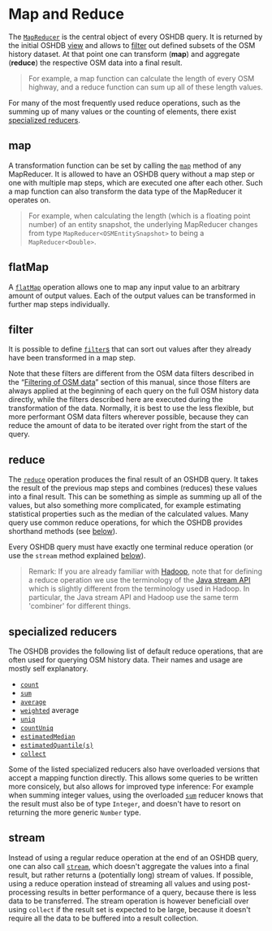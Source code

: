 Map and Reduce
==============

The [`MapReducer`](https://docs.ohsome.org/java/oshdb/0.5.10/aggregated/org/heigit/bigspatialdata/oshdb/api/mapreducer/MapReducer.html) is the central object of every OSHDB query. It is returned by the initial OSHDB [view](views.md) and allows to [filter](filters.md) out defined subsets of the OSM history dataset. At that point one can transform (**map**) and aggregate (**reduce**) the respective OSM data into a final result.

> For example, a map function can calculate the length of every OSM highway, and a reduce function can sum up all of these length values.

For many of the most frequently used reduce operations, such as the summing up of many values or the counting of elements, there exist [specialized reducers](#specialized-reducers).

map
---

A transformation function can be set by calling the [`map`](https://docs.ohsome.org/java/oshdb/0.5.10/aggregated/org/heigit/bigspatialdata/oshdb/api/mapreducer/MapReducer.html#map-org.heigit.bigspatialdata.oshdb.api.generic.function.SerializableFunction-) method of any MapReducer. It is allowed to have an OSHDB query without a map step or one with multiple map steps, which are executed one after each other. Such a map function can also transform the data type of the MapReducer it operates on.

> For example, when calculating the length (which is a floating point number) of an entity snapshot, the underlying MapReducer changes from type `MapReducer<OSMEntitySnapshot>` to being a `MapReducer<Double>`.

flatMap
-------

A [`flatMap`](https://docs.ohsome.org/java/oshdb/0.5.10/aggregated/org/heigit/bigspatialdata/oshdb/api/mapreducer/MapReducer.html#flatMap-org.heigit.bigspatialdata.oshdb.api.generic.function.SerializableFunction-) operation allows one to map any input value to an arbitrary amount of output values. Each of the output values can be transformed in further map steps individually.

filter
------

It is possible to define [`filter`s](https://docs.ohsome.org/java/oshdb/0.5.10/aggregated/org/heigit/bigspatialdata/oshdb/api/mapreducer/MapReducer.html#filter-org.heigit.bigspatialdata.oshdb.api.generic.function.SerializablePredicate-) that can sort out values after they already have been transformed in a map step.

Note that these filters are different from the OSM data filters described in the “[Filtering of OSM data](filters.md)” section of this manual, since those filters are always applied at the beginning of each query on the full OSM history data directly, while the filters described here are executed during the transformation of the data. Normally, it is best to use the less flexible, but more performant OSM data filters wherever possible, because they can reduce the amount of data to be iterated over right from the start of the query.

reduce
------

The [`reduce`](https://docs.ohsome.org/java/oshdb/0.5.10/aggregated/org/heigit/bigspatialdata/oshdb/api/mapreducer/MapReducer.html#reduce-org.heigit.bigspatialdata.oshdb.api.generic.function.SerializableSupplier-org.heigit.bigspatialdata.oshdb.api.generic.function.SerializableBiFunction-org.heigit.bigspatialdata.oshdb.api.generic.function.SerializableBinaryOperator-) operation produces the final result of an OSHDB query. It takes the result of the previous map steps and combines (reduces) these values into a final result. This can be something as simple as summing up all of the values, but also something more complicated, for example estimating statistical properties such as the median of the calculated values. Many query use common reduce operations, for which the OSHDB provides shorthand methods (see [below](#specialized-reducers)).

Every OSHDB query must have exactly one terminal reduce operation (or use the `stream` method explained [below](#stream)).

> Remark: If you are already familiar with [Hadoop](https://en.wikipedia.org/wiki/Apache_Hadoop), note that for defining a reduce operation we use the terminology of the [Java stream API](https://docs.oracle.com/javase/8/docs/api/java/util/stream/package-summary.html) which is slightly different from the terminology used in Hadoop. In particular, the Java stream API and Hadoop use the same term 'combiner' for different things.

specialized reducers
--------------------

The OSHDB provides the following list of default reduce operations, that are often used for querying OSM history data. Their names and usage are mostly self explanatory. 

* [`count`](https://docs.ohsome.org/java/oshdb/0.5.10/aggregated/org/heigit/bigspatialdata/oshdb/api/mapreducer/MapReducer.html#count--)
* [`sum`](https://docs.ohsome.org/java/oshdb/0.5.10/aggregated/org/heigit/bigspatialdata/oshdb/api/mapreducer/MapReducer.html#sum--)
* [`average`](https://docs.ohsome.org/java/oshdb/0.5.10/aggregated/org/heigit/bigspatialdata/oshdb/api/mapreducer/MapReducer.html#average--)
* [`weighted`](https://docs.ohsome.org/java/oshdb/0.5.10/aggregated/org/heigit/bigspatialdata/oshdb/api/mapreducer/MapReducer.html#weightedAverage-org.heigit.bigspatialdata.oshdb.api.generic.function.SerializableFunction-) average
* [`uniq`](https://docs.ohsome.org/java/oshdb/0.5.10/aggregated/org/heigit/bigspatialdata/oshdb/api/mapreducer/MapReducer.html#uniq--)
* [`countUniq`](https://docs.ohsome.org/java/oshdb/0.5.10/aggregated/org/heigit/bigspatialdata/oshdb/api/mapreducer/MapReducer.html#countUniq--)
* [`estimatedMedian`](https://docs.ohsome.org/java/oshdb/0.5.10/aggregated/org/heigit/bigspatialdata/oshdb/api/mapreducer/MapReducer.html#estimatedMedian--)
* [`estimatedQuantile(s)`](https://docs.ohsome.org/java/oshdb/0.5.10/aggregated/org/heigit/bigspatialdata/oshdb/api/mapreducer/MapReducer.html#estimatedQuantiles--)
* [`collect`](https://docs.ohsome.org/java/oshdb/0.5.10/aggregated/org/heigit/bigspatialdata/oshdb/api/mapreducer/MapReducer.html#collect--)

Some of the listed specialized reducers also have overloaded versions that accept a mapping function directly. This allows some queries to be written more consicely, but also allows for improved type inference: For example when summing integer values, using the overloaded [`sum`](https://docs.ohsome.org/java/oshdb/0.5.10/aggregated/org/heigit/bigspatialdata/oshdb/api/mapreducer/MapReducer.html#sum-org.heigit.bigspatialdata.oshdb.api.generic.function.SerializableFunction-) reducer knows that the result must also be of type `Integer`, and doesn't have to resort on returning the more generic `Number` type.

stream
------

Instead of using a regular reduce operation at the end of an OSHDB query, one can also call [`stream`](https://docs.ohsome.org/java/oshdb/0.5.10/aggregated/org/heigit/bigspatialdata/oshdb/api/mapreducer/MapReducer.html#stream--), which doesn't aggregate the values into a final result, but rather returns a (potentially long) stream of values. If possible, using a reduce operation instead of streaming all values and using post-processing results in better performance of a query, because there is less data to be transferred. The stream operation is however beneficiall over using `collect` if the result set is expected to be large, because it doesn't require all the data to be buffered into a result collection.
